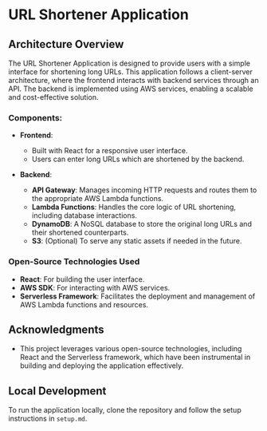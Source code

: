 # URL Shortener Application  

## Architecture Overview  

The URL Shortener Application is designed to provide users with a simple interface for shortening long URLs. This application follows a client-server architecture, where the frontend interacts with backend services through an API. The backend is implemented using AWS services, enabling a scalable and cost-effective solution.  

### Components:  
- **Frontend**:   
  - Built with React for a responsive user interface.  
  - Users can enter long URLs which are shortened by the backend.  
  
- **Backend**:  
  - **API Gateway**: Manages incoming HTTP requests and routes them to the appropriate AWS Lambda functions.  
  - **Lambda Functions**: Handles the core logic of URL shortening, including database interactions.  
  - **DynamoDB**: A NoSQL database to store the original long URLs and their shortened counterparts.  
  - **S3**: (Optional) To serve any static assets if needed in the future.  

### Open-Source Technologies Used  
- **React**: For building the user interface.  
- **AWS SDK**: For interacting with AWS services.  
- **Serverless Framework**: Facilitates the deployment and management of AWS Lambda functions and resources.  

## Acknowledgments  
- This project leverages various open-source technologies, including React and the Serverless framework, which have been instrumental in building and deploying the application effectively.  

## Local Development  
To run the application locally, clone the repository and follow the setup instructions in `setup.md`.
